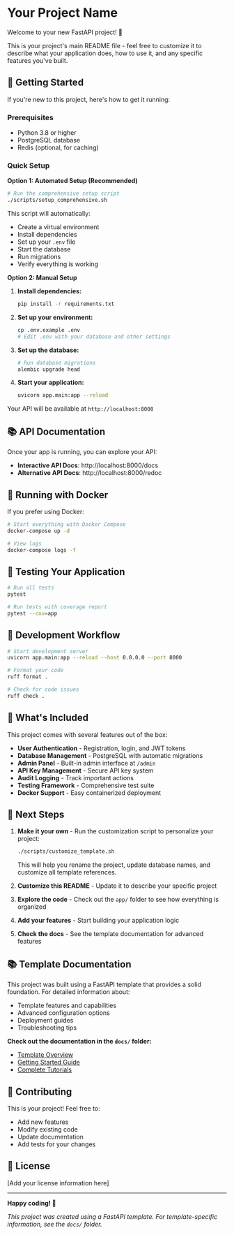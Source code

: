 # Your Project Name

Welcome to your new FastAPI project! 🎉

This is your project's main README file - feel free to customize it to describe what your application does, how to use it, and any specific features you've built.

## 🚀 Getting Started

If you're new to this project, here's how to get it running:

### Prerequisites
- Python 3.8 or higher
- PostgreSQL database
- Redis (optional, for caching)

### Quick Setup

**Option 1: Automated Setup (Recommended)**
```bash
# Run the comprehensive setup script
./scripts/setup_comprehensive.sh
```
This script will automatically:
- Create a virtual environment
- Install dependencies
- Set up your `.env` file
- Start the database
- Run migrations
- Verify everything is working

**Option 2: Manual Setup**
1. **Install dependencies:**
   ```bash
   pip install -r requirements.txt
   ```

2. **Set up your environment:**
   ```bash
   cp .env.example .env
   # Edit .env with your database and other settings
   ```

3. **Set up the database:**
   ```bash
   # Run database migrations
   alembic upgrade head
   ```

4. **Start your application:**
   ```bash
   uvicorn app.main:app --reload
   ```

Your API will be available at `http://localhost:8000`

## 📚 API Documentation

Once your app is running, you can explore your API:

- **Interactive API Docs**: http://localhost:8000/docs
- **Alternative API Docs**: http://localhost:8000/redoc

## 🐳 Running with Docker

If you prefer using Docker:

```bash
# Start everything with Docker Compose
docker-compose up -d

# View logs
docker-compose logs -f
```

## 🧪 Testing Your Application

```bash
# Run all tests
pytest

# Run tests with coverage report
pytest --cov=app
```

## 🔧 Development Workflow

```bash
# Start development server
uvicorn app.main:app --reload --host 0.0.0.0 --port 8000

# Format your code
ruff format .

# Check for code issues
ruff check .
```

## 📖 What's Included

This project comes with several features out of the box:

- **User Authentication** - Registration, login, and JWT tokens
- **Database Management** - PostgreSQL with automatic migrations
- **Admin Panel** - Built-in admin interface at `/admin`
- **API Key Management** - Secure API key system
- **Audit Logging** - Track important actions
- **Testing Framework** - Comprehensive test suite
- **Docker Support** - Easy containerized deployment

## 🎯 Next Steps

1. **Make it your own** - Run the customization script to personalize your project:
   ```bash
   ./scripts/customize_template.sh
   ```
   This will help you rename the project, update database names, and customize all template references.

2. **Customize this README** - Update it to describe your specific project
3. **Explore the code** - Check out the `app/` folder to see how everything is organized
4. **Add your features** - Start building your application logic
5. **Check the docs** - See the template documentation for advanced features

## 📚 Template Documentation

This project was built using a FastAPI template that provides a solid foundation. For detailed information about:

- Template features and capabilities
- Advanced configuration options
- Deployment guides
- Troubleshooting tips

**Check out the documentation in the `docs/` folder:**
- [Template Overview](docs/TEMPLATE_README.md)
- [Getting Started Guide](docs/tutorials/getting-started.md)
- [Complete Tutorials](docs/tutorials/TUTORIALS.md)

## 🤝 Contributing

This is your project! Feel free to:
- Add new features
- Modify existing code
- Update documentation
- Add tests for your changes

## 📄 License

[Add your license information here]

---

**Happy coding! 🚀**

*This project was created using a FastAPI template. For template-specific information, see the `docs/` folder.* 